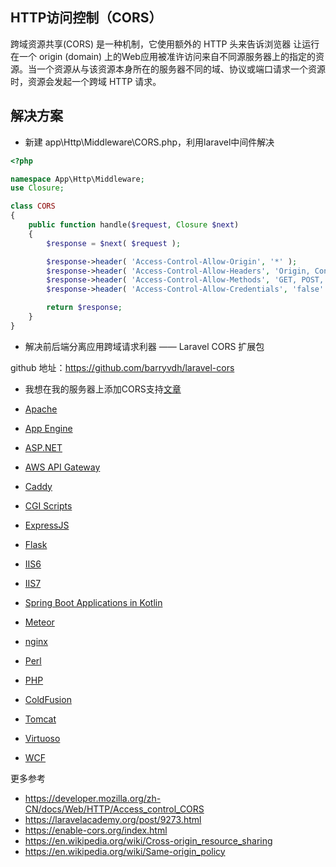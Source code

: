 <p align="center)<img src="https://laravel.com/assets/img/components/logo-laravel.svg)</p>

## HTTP访问控制（CORS）

跨域资源共享(CORS) 是一种机制，它使用额外的 HTTP 头来告诉浏览器  让运行在一个 origin (domain) 上的Web应用被准许访问来自不同源服务器上的指定的资源。当一个资源从与该资源本身所在的服务器不同的域、协议或端口请求一个资源时，资源会发起一个跨域 HTTP 请求。

## 解决方案

- 新建 app\Http\Middleware\CORS.php，利用laravel中间件解决

``` php
<?php

namespace App\Http\Middleware;
use Closure;

class CORS
{
    public function handle($request, Closure $next)
    {
        $response = $next( $request );

        $response->header( 'Access-Control-Allow-Origin', '*' );
        $response->header( 'Access-Control-Allow-Headers', 'Origin, Content-Type, Cookie, Accept' );
        $response->header( 'Access-Control-Allow-Methods', 'GET, POST, PATCH, PUT, DELETE, OPTIONS' );
        $response->header( 'Access-Control-Allow-Credentials', 'false' );

        return $response;
    }
}
```
- 解决前后端分离应用跨域请求利器 —— Laravel CORS 扩展包

github 地址：https://github.com/barryvdh/laravel-cors

- 我想在我的服务器上添加CORS支持[文章](https://enable-cors.org/server.html)

- [Apache](https://enable-cors.org/server_apache.html)
- [App Engine](https://enable-cors.org/server_appengine.html)
- [ASP.NET](https://enable-cors.org/server_aspnet.html)
- [AWS API Gateway](https://enable-cors.org/server_awsapigateway.html)
- [Caddy](https://enable-cors.org/server_caddy.html)
- [CGI Scripts](https://enable-cors.org/server_cgi.html)
- [ExpressJS](https://enable-cors.org/server_expressjs.html)
- [Flask](https://enable-cors.org/server_flask.html)
- [IIS6](https://enable-cors.org/server_iis6.html)
- [IIS7](https://enable-cors.org/server_iis7.html)
- [Spring Boot Applications in Kotlin](https://enable-cors.org/server_spring-boot_kotlin.html)
- [Meteor](https://enable-cors.org/server_meteor.html)
- [nginx](https://enable-cors.org/server_nginx.html)
- [Perl](https://enable-cors.org/server_perl.html)
- [PHP](https://enable-cors.org/server_php.html)
- [ColdFusion](https://enable-cors.org/server_coldfusion.html)
- [Tomcat](https://enable-cors.org/server_tomcat.html)
- [Virtuoso](https://enable-cors.org/server_virtuoso.html)
- [WCF](https://enable-cors.org/server_wcf.html)


更多参考
- https://developer.mozilla.org/zh-CN/docs/Web/HTTP/Access_control_CORS
- https://laravelacademy.org/post/9273.html
- https://enable-cors.org/index.html
- https://en.wikipedia.org/wiki/Cross-origin_resource_sharing
- https://en.wikipedia.org/wiki/Same-origin_policy

